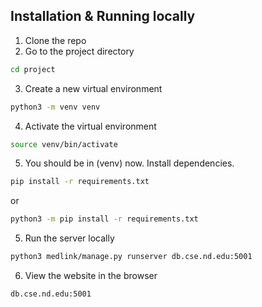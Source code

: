 ## Installation & Running locally

1. Clone the repo
2. Go to the project directory
```bash
cd project
```
3. Create a new virtual environment
```bash
python3 -m venv venv
```
4. Activate the virtual environment
```bash
source venv/bin/activate
```
5. You should be in (venv) now. Install dependencies.
```bash
pip install -r requirements.txt
```
or 
```bash
python3 -m pip install -r requirements.txt
```
5. Run the server locally
```bash
python3 medlink/manage.py runserver db.cse.nd.edu:5001
```
6. View the website in the browser
```bash
db.cse.nd.edu:5001
```
